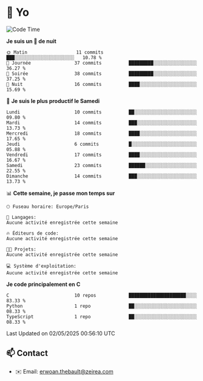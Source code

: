 # 👋 Yo

<!--START_SECTION:waka-->
![Code Time](http://img.shields.io/badge/Code%20Time-25%20hrs%203%20mins-blue)

**Je suis un 🦉 de nuit** 

```text
🌞 Matin                  11 commits          ███░░░░░░░░░░░░░░░░░░░░░░   10.78 % 
🌆 Journée                37 commits          █████████░░░░░░░░░░░░░░░░   36.27 % 
🌃 Soirée                 38 commits          █████████░░░░░░░░░░░░░░░░   37.25 % 
🌙 Nuit                   16 commits          ████░░░░░░░░░░░░░░░░░░░░░   15.69 % 
```
📅 **Je suis le plus productif le Samedi** 

```text
Lundi                    10 commits          ██░░░░░░░░░░░░░░░░░░░░░░░   09.80 % 
Mardi                    14 commits          ███░░░░░░░░░░░░░░░░░░░░░░   13.73 % 
Mercredi                 18 commits          ████░░░░░░░░░░░░░░░░░░░░░   17.65 % 
Jeudi                    6 commits           █░░░░░░░░░░░░░░░░░░░░░░░░   05.88 % 
Vendredi                 17 commits          ████░░░░░░░░░░░░░░░░░░░░░   16.67 % 
Samedi                   23 commits          ██████░░░░░░░░░░░░░░░░░░░   22.55 % 
Dimanche                 14 commits          ███░░░░░░░░░░░░░░░░░░░░░░   13.73 % 
```


📊 **Cette semaine, je passe mon temps sur** 

```text
🕑︎ Fuseau horaire: Europe/Paris

💬 Langages: 
Aucune activité enregistrée cette semaine

🔥 Éditeurs de code: 
Aucune activité enregistrée cette semaine

🐱‍💻 Projets: 
Aucune activité enregistrée cette semaine

💻 Système d'exploitation: 
Aucune activité enregistrée cette semaine
```

**Je code principalement en C** 

```text
C                        10 repos            █████████████████████░░░░   83.33 % 
Python                   1 repo              ██░░░░░░░░░░░░░░░░░░░░░░░   08.33 % 
TypeScript               1 repo              ██░░░░░░░░░░░░░░░░░░░░░░░   08.33 % 
```




 Last Updated on 02/05/2025 00:56:10 UTC
<!--END_SECTION:waka-->

## 📫 Contact

- ✉️ Email: erwoan.thebault@zeirea.com
